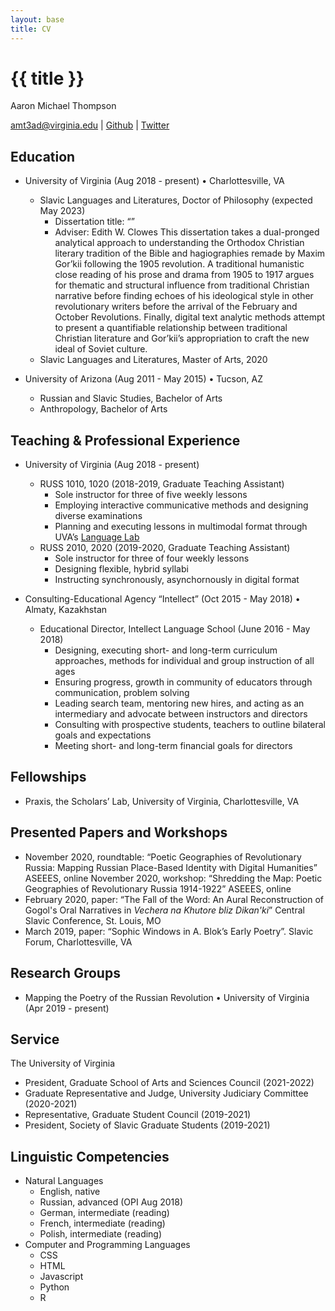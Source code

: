```yaml
---
layout: base
title: CV
---
```

# {{ title }}
Aaron Michael Thompson 

[amt3ad@virginia.edu](mailto:amt3ad@virginia.edu) | [Github](https://github.com/amthomps1) | [Twitter](https://twitter.com/kollektivminds)

## Education

- University of Virginia (Aug 2018 - present) • Charlottesville, VA
  - Slavic Languages and Literatures, Doctor of Philosophy (expected May 2023)
    - Dissertation title: “”
    - Adviser: Edith W. Clowes
      This dissertation takes a dual-pronged analytical approach to understanding the Orthodox Christian literary tradition of the Bible and hagiographies remade by Maxim Gor’kii following the 1905 revolution. A traditional humanistic close reading of his prose and drama from 1905 to 1917 argues for thematic and structural influence from traditional Christian narrative before finding echoes of his ideological style in other revolutionary writers before the arrival of the February and October Revolutions. Finally, digital text analytic methods attempt to present a quantifiable relationship between traditional Christian literature and Gor’kii’s appropriation to craft the new ideal of Soviet culture.
  - Slavic Languages and Literatures, Master of Arts, 2020


- University of Arizona (Aug 2011 - May 2015) • Tucson, AZ
  - Russian and Slavic Studies, Bachelor of Arts
  - Anthropology, Bachelor of Arts
  
## Teaching & Professional Experience

- University of Virginia (Aug 2018 - present)
    - RUSS 1010, 1020 (2018-2019, Graduate Teaching Assistant)
        - Sole instructor for three of five weekly lessons
        - Employing interactive communicative methods and designing diverse examinations 
        - Planning and executing lessons in multimodal format through UVA’s [Language Lab](https://languagecommons.as.virginia.edu/language-lab)
    - RUSS 2010, 2020 (2019-2020, Graduate Teaching Assistant) 
      - Sole instructor for three of four weekly lessons 
      - Designing flexible, hybrid syllabi 
      - Instructing synchronously, asynchornously in digital format

- Consulting-Educational Agency “Intellect” (Oct 2015 - May 2018) • Almaty, Kazakhstan
    - Educational Director, Intellect Language School (June 2016 - May 2018)
        - Designing, executing short- and long-term curriculum approaches, methods for individual and group instruction of all ages 
        - Ensuring progress, growth in community of educators through communication, problem solving 
        - Leading search team, mentoring new hires, and acting as an intermediary and advocate between instructors and directors 
        - Consulting with prospective students, teachers to outline bilateral goals and expectations 
        - Meeting short- and long-term financial goals for directors
        
## Fellowships
- Praxis, the Scholars’ Lab, University of Virginia, Charlottesville, VA

## Presented Papers and Workshops
- November 2020, roundtable: “Poetic Geographies of Revolutionary Russia: Mapping Russian Place-Based Identity with Digital Humanities” ASEEES, online November 2020, workshop: “Shredding the Map: Poetic Geographies of Revolutionary Russia 1914-1922” ASEEES, online 
- February 2020, paper: “The Fall of the Word: An Aural Reconstruction of Gogol's Oral Narratives in _Vechera
na Khutore bliz Dikan'ki_” Central Slavic Conference, St. Louis, MO 
- March 2019, paper: “Sophic Windows in A. Blok’s Early Poetry”. Slavic Forum, Charlottesville, VA

## Research Groups
- Mapping the Poetry of the Russian Revolution • University of Virginia (Apr 2019 - present)

## Service

The University of Virginia
- President, Graduate School of Arts and Sciences Council (2021-2022) 
- Graduate Representative and Judge, University Judiciary Committee (2020-2021) 
- Representative, Graduate Student Council (2019-2021) 
- President, Society of Slavic Graduate Students (2019-2021)

## Linguistic Competencies
- Natural Languages 
  - English, native 
  - Russian, advanced (OPI Aug 2018) 
  - German, intermediate (reading) 
  - French, intermediate (reading) 
  - Polish, intermediate (reading) 
- Computer and Programming Languages 
  - CSS 
  - HTML 
  - Javascript 
  - Python 
  - R